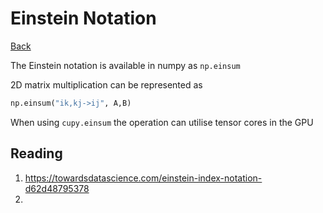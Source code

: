 # Einstein Notation

[Back](../../index.md)


The Einstein notation is available in numpy as `np.einsum`

2D matrix multiplication can be represented as

```py
np.einsum("ik,kj->ij", A,B)
```

When using `cupy.einsum` the operation can utilise tensor cores in the GPU

## Reading

1. https://towardsdatascience.com/einstein-index-notation-d62d48795378
2. 


